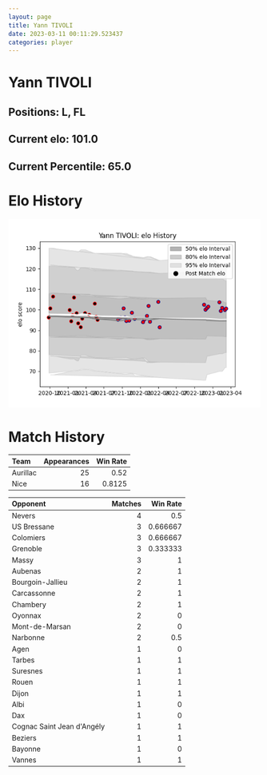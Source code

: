 ```yaml
---  
layout: page  
title: Yann TIVOLI  
date: 2023-03-11 00:11:29.523437  
categories: player  
---
```

# Yann TIVOLI

## Positions: L, FL

## Current elo: 101.0

## Current Percentile: 65.0

# Elo History


![elo history](history_YannTIVOLI.png)
# Match History


| Team     |   Appearances |   Win Rate |
|:---------|--------------:|-----------:|
| Aurillac |            25 |     0.52   |
| Nice     |            16 |     0.8125 |

| Opponent                   |   Matches |   Win Rate |
|:---------------------------|----------:|-----------:|
| Nevers                     |         4 |   0.5      |
| US Bressane                |         3 |   0.666667 |
| Colomiers                  |         3 |   0.666667 |
| Grenoble                   |         3 |   0.333333 |
| Massy                      |         3 |   1        |
| Aubenas                    |         2 |   1        |
| Bourgoin-Jallieu           |         2 |   1        |
| Carcassonne                |         2 |   1        |
| Chambery                   |         2 |   1        |
| Oyonnax                    |         2 |   0        |
| Mont-de-Marsan             |         2 |   0        |
| Narbonne                   |         2 |   0.5      |
| Agen                       |         1 |   0        |
| Tarbes                     |         1 |   1        |
| Suresnes                   |         1 |   1        |
| Rouen                      |         1 |   1        |
| Dijon                      |         1 |   1        |
| Albi                       |         1 |   0        |
| Dax                        |         1 |   0        |
| Cognac Saint Jean d'Angély |         1 |   1        |
| Beziers                    |         1 |   1        |
| Bayonne                    |         1 |   0        |
| Vannes                     |         1 |   1        |
